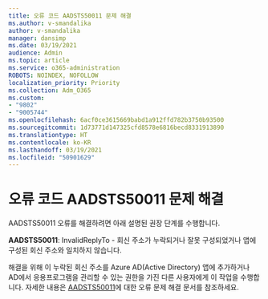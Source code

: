 ```yaml
---
title: 오류 코드 AADSTS50011 문제 해결
ms.author: v-smandalika
author: v-smandalika
manager: dansimp
ms.date: 03/19/2021
audience: Admin
ms.topic: article
ms.service: o365-administration
ROBOTS: NOINDEX, NOFOLLOW
localization_priority: Priority
ms.collection: Adm_O365
ms.custom:
- "9802"
- "9005744"
ms.openlocfilehash: 6acf0ce3615669babd1a912ffd782b3750b93500
ms.sourcegitcommit: 1d73771d147325cfd8578e6816becd8331913890
ms.translationtype: HT
ms.contentlocale: ko-KR
ms.lasthandoff: 03/19/2021
ms.locfileid: "50901629"
---
```

# <a name="troubleshoot-error-code-aadsts50011"></a>오류 코드 AADSTS50011 문제 해결

AADSTS50011 오류를 해결하려면 아래 설명된 권장 단계를 수행합니다.

**AADSTS50011**: InvalidReplyTo - 회신 주소가 누락되거나 잘못 구성되었거나 앱에 구성된 회신 주소와 일치하지 않습니다.

해결을 위해 이 누락된 회신 주소를 Azure AD(Active Directory) 앱에 추가하거나 AD에서 응용프로그램을 관리할 수 있는 권한을 가진 다른 사용자에게 이 작업을 수행합니다. 자세한 내용은 [AADSTS50011](https://docs.microsoft.com/troubleshoot/azure/active-directory/error-code-aadsts50011-reply-url-mismatch)에 대한 오류 문제 해결 문서를 참조하세요.